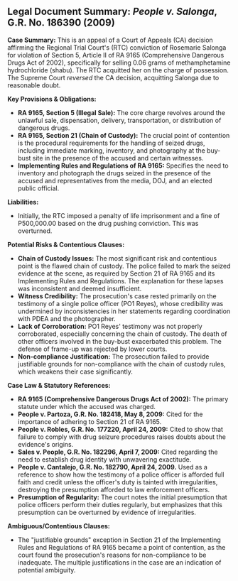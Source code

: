 ## Legal Document Summary: *People v. Salonga*, G.R. No. 186390 (2009)

**Case Summary:** This is an appeal of a Court of Appeals (CA) decision affirming the Regional Trial Court's (RTC) conviction of Rosemarie Salonga for violation of Section 5, Article II of RA 9165 (Comprehensive Dangerous Drugs Act of 2002), specifically for selling 0.06 grams of methamphetamine hydrochloride (shabu). The RTC acquitted her on the charge of possession. The Supreme Court *reversed* the CA decision, acquitting Salonga due to reasonable doubt.

**Key Provisions & Obligations:**

*   **RA 9165, Section 5 (Illegal Sale):**  The core charge revolves around the unlawful sale, dispensation, delivery, transportation, or distribution of dangerous drugs.
*   **RA 9165, Section 21 (Chain of Custody):** The crucial point of contention is the procedural requirements for the handling of seized drugs, including immediate marking, inventory, and photography at the buy-bust site in the presence of the accused and certain witnesses.
* **Implementing Rules and Regulations of RA 9165:** Specifies the need to inventory and photograph the drugs seized in the presence of the accused and representatives from the media, DOJ, and an elected public official.

**Liabilities:**

*   Initially, the RTC imposed a penalty of life imprisonment and a fine of P500,000.00 based on the drug pushing conviction. This was overturned.

**Potential Risks & Contentious Clauses:**

*   **Chain of Custody Issues:**  The most significant risk and contentious point is the flawed chain of custody. The police failed to mark the seized evidence at the scene, as required by Section 21 of RA 9165 and its Implementing Rules and Regulations. The explanation for these lapses was inconsistent and deemed insufficient.
*   **Witness Credibility:**  The prosecution's case rested primarily on the testimony of a single police officer (PO1 Reyes), whose credibility was undermined by inconsistencies in her statements regarding coordination with PDEA and the photographer.
*   **Lack of Corroboration:** PO1 Reyes' testimony was not properly corroborated, especially concerning the chain of custody. The death of other officers involved in the buy-bust exacerbated this problem. The defense of frame-up was rejected by lower courts.
*   **Non-compliance Justification:** The prosecution failed to provide justifiable grounds for non-compliance with the chain of custody rules, which weakens their case significantly.

**Case Law & Statutory References:**

*   **RA 9165 (Comprehensive Dangerous Drugs Act of 2002):** The primary statute under which the accused was charged.
*   **People v. Partoza, G.R. No. 182418, May 8, 2009:** Cited for the importance of adhering to Section 21 of RA 9165.
*   **People v. Robles, G.R. No. 177220, April 24, 2009:** Cited to show that failure to comply with drug seizure procedures raises doubts about the evidence's origins.
*   **Sales v. People, G.R. No. 182296, April 7, 2009:** Cited regarding the need to establish drug identity with unwavering exactitude.
*  **People v. Cantalejo, G.R. No. 182790, April 24, 2009.** Used as a reference to show how the testimony of a police officer is afforded full faith and credit unless the officer's duty is tainted with irregularities, destroying the presumption afforded to law enforcement officers.
*   **Presumption of Regularity:** The court notes the initial presumption that police officers perform their duties regularly, but emphasizes that this presumption can be overturned by evidence of irregularities.

**Ambiguous/Contentious Clauses:**

*   The "justifiable grounds" exception in Section 21 of the Implementing Rules and Regulations of RA 9165 became a point of contention, as the court found the prosecution's reasons for non-compliance to be inadequate. The multiple justifications in the case are an indication of potential ambiguity.
